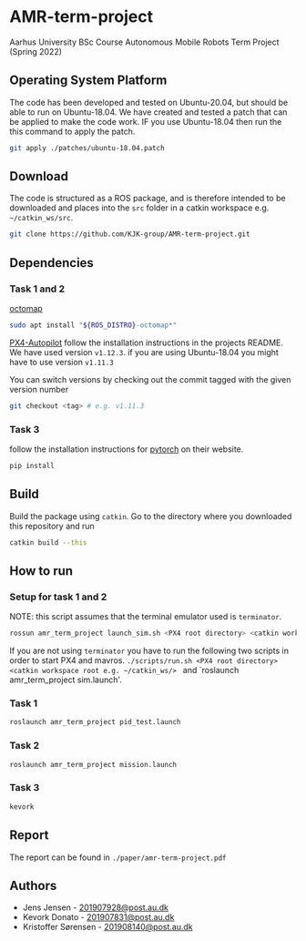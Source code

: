 # AMR-term-project
Aarhus University BSc Course Autonomous Mobile Robots Term Project (Spring 2022)


## Operating System Platform

The code has been developed and tested on Ubuntu-20.04, but should be able to run on Ubuntu-18.04. We 
have created and tested a patch that can be applied to make the code work.
IF you use Ubuntu-18.04 then run the this command to apply the patch.

```sh
git apply ./patches/ubuntu-18.04.patch
```

## Download

The code is structured as a ROS package, and is therefore intended to be downloaded and places into the
`src` folder in a catkin workspace e.g. `~/catkin_ws/src`.

```sh
git clone https://github.com/KJK-group/AMR-term-project.git 
```
 
## Dependencies

### Task 1 and 2

[octomap](https://github.com/OctoMap/octomap)

```sh
sudo apt install "${ROS_DISTRO}-octomap*"
```
[PX4-Autopilot](https://github.com/PX4/PX4-Autopilot/tree/46c9d1e2885eca6e3ea095afcfb6a6583260fd95) follow the installation instructions
in the projects README. We have used version `v1.12.3`. 
if you are using Ubuntu-18.04 you might have to use version `v1.11.3`

You can switch versions by checking out the commit tagged with the given version number
```sh
git checkout <tag> # e.g. v1.11.3
```

### Task 3

follow the installation instructions for [pytorch](https://pytorch.org/) on their website.

```sh
pip install 
```

## Build
Build the package using `catkin`. Go to the directory where you downloaded this repository and run
```sh
catkin build --this
```

## How to run

### Setup for task 1 and 2

NOTE: this script assumes that the terminal emulator used is `terminator`.
```sh
rossun amr_term_project launch_sim.sh <PX4 root directory> <catkin workspace root e.g. ~/catkin_ws/> 
```

If you are not using `terminator` you have to run the following two scripts in order to start PX4 and mavros.
`./scripts/run.sh <PX4 root directory> <catkin workspace root e.g. ~/catkin_ws/> ` and `roslaunch amr_term_project sim.launch'.

### Task 1
```sh
roslaunch amr_term_project pid_test.launch
```

### Task 2
```sh
roslaunch amr_term_project mission.launch
```

### Task 3
```sh
kevork
```

## Report
The report can be found in `./paper/amr-term-project.pdf`

## Authors

- Jens Jensen - 201907928@post.au.dk
- Kevork Donato - 201907831@post.au.dk
- Kristoffer Sørensen - 201908140@post.au.dk
